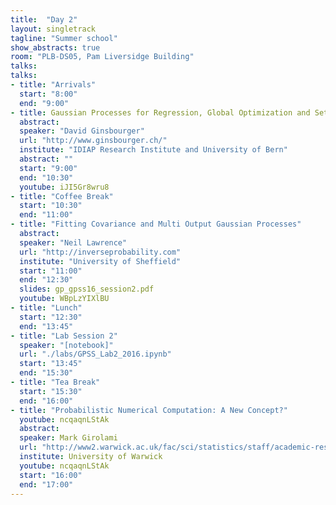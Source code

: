 ```yaml
---
title:  "Day 2"
layout: singletrack
tagline: "Summer school"
show_abstracts: true
room: "PLB-DS05, Pam Liversidge Building"
talks:
talks:
- title: "Arrivals"
  start: "8:00"
  end: "9:00"
- title: Gaussian Processes for Regression, Global Optimization and Set Estimation
  abstract:
  speaker: "David Ginsbourger"
  url: "http://www.ginsbourger.ch/"
  institute: "IDIAP Research Institute and University of Bern"
  abstract: ""
  start: "9:00"
  end: "10:30"
  youtube: iJI5Gr8wru8
- title: "Coffee Break"
  start: "10:30"
  end: "11:00"
- title: "Fitting Covariance and Multi Output Gaussian Processes"
  abstract:
  speaker: "Neil Lawrence"
  url: "http://inverseprobability.com"
  institute: "University of Sheffield"
  start: "11:00"
  end: "12:30"
  slides: gp_gpss16_session2.pdf
  youtube: WBpLzYIXlBU
- title: "Lunch"
  start: "12:30"
  end: "13:45"
- title: "Lab Session 2"
  speaker: "[notebook]"
  url: "./labs/GPSS_Lab2_2016.ipynb"
  start: "13:45"
  end: "15:30"
- title: "Tea Break"
  start: "15:30"
  end: "16:00"
- title: "Probabilistic Numerical Computation: A New Concept?"
  youtube: ncqaqnLStAk
  abstract:
  speaker: Mark Girolami
  url: "http://www2.warwick.ac.uk/fac/sci/statistics/staff/academic-research/girolami/"
  institute: University of Warwick
  youtube: ncqaqnLStAk
  start: "16:00"
  end: "17:00"
---
```

